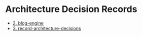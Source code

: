 # Architecture Decision Records

* [2. blog-engine](0002-blog-engine.md)
* [3. record-architecture-decisions](0003-record-architecture-decisions.md)